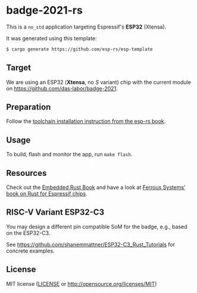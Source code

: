 # badge-2021-rs

This is a `no_std` application targeting Espressif's **ESP32** (Xtensa).

It was generated using this template:

```bash
$ cargo generate https://github.com/esp-rs/esp-template
```

[cargo-generate]: https://github.com/cargo-generate/cargo-generate

## Target

We are using an ESP32 (**Xtensa**, no _S_ variant) chip with the current module on
<https://github.com/das-labor/badge-2021>.

## Preparation

Follow the [toolchain installation instruction from the esp-rs book](
https://esp-rs.github.io/book/installation/installation.html#xtensa).

## Usage

To build, flash and monitor the app, run `make flash`.

## Resources

Check out the [Embedded Rust Book](https://docs.rust-embedded.org/book/)
and have a look at [Ferrous Systems' book on Rust for Espressif
chips](https://espressif-trainings.ferrous-systems.com/).

## RISC-V Variant ESP32-C3

You may design a different pin compatible SoM for the badge,
e.g., based on the ESP32-C3.

See <https://github.com/shanemmattner/ESP32-C3_Rust_Tutorials>
for concrete examples.

## License

MIT license ([LICENSE](LICENSE) or http://opensource.org/licenses/MIT)

